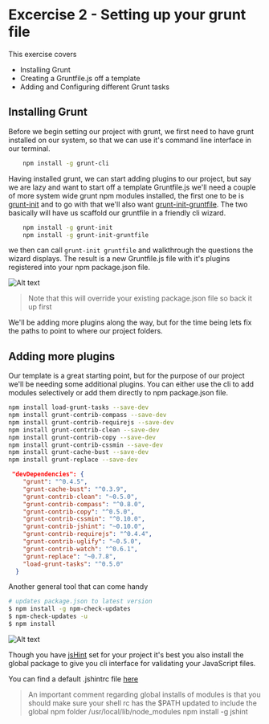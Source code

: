 Excercise 2 - Setting up your grunt file
=========

This exercise covers

  - Installing Grunt 
  - Creating a Gruntfile.js off a template
  - Adding and Configuring different Grunt tasks

Installing Grunt
----
Before we begin setting our project with grunt, we first need to have grunt installed on our system, so that we can use it's command line interface in our terminal. 
````sh
    npm install -g grunt-cli
````
Having installed grunt, we can start adding plugins to our project, but say we are lazy and want to start off a template Gruntfile.js we'll need a couple of more system wide grunt npm modules installed, the first one to be is [grunt-init] and to go with that we'll also want [grunt-init-gruntfile]. The two basically will have us scaffold our gruntfile in a friendly cli wizard.
````sh
    npm install -g grunt-init
    npm install -g grunt-init-gruntfile
````
we then can call ``grunt-init gruntfile`` and walkthrough the questions the wizard displays. The result is a new Gruntfile.js file with it's plugins registered into your npm package.json file.

![Alt text](https://raw.githubusercontent.com/hamecoded/myBlog/master/exercises/img/grunt-gen.png "Gruntfile through wizard")

> Note that this will override your existing package.json file so back it up first

We'll be adding more plugins along the way, but for the time being lets fix the paths to point to where our project folders.


Adding more plugins
----
Our template is a great starting point, but for the purpose of our project we'll be needing some additional plugins.
You can either use the cli to add modules selectively or add them directly to npm package.json file.

```sh
npm install load-grunt-tasks --save-dev 
npm install grunt-contrib-compass --save-dev
npm install grunt-contrib-requirejs --save-dev
npm install grunt-contrib-clean --save-dev
npm install grunt-contrib-copy --save-dev
npm install grunt-contrib-cssmin --save-dev
npm install grunt-cache-bust --save-dev
npm install grunt-replace --save-dev
```

```json
 "devDependencies": {
    "grunt": "^0.4.5",
    "grunt-cache-bust": "^0.3.9",
    "grunt-contrib-clean": "~0.5.0",
    "grunt-contrib-compass": "^0.8.0",
    "grunt-contrib-copy": "^0.5.0",
    "grunt-contrib-cssmin": "^0.10.0",
    "grunt-contrib-jshint": "~0.10.0",
    "grunt-contrib-requirejs": "^0.4.4",
    "grunt-contrib-uglify": "~0.5.0",
    "grunt-contrib-watch": "^0.6.1",
    "grunt-replace": "~0.7.8",
    "load-grunt-tasks": "^0.5.0"
  }
```

Another general tool that can come handy
````sh
# updates package.json to latest version
$ npm install -g npm-check-updates
$ npm-check-updates -u
$ npm install 
````
![Alt text](https://raw.githubusercontent.com/hamecoded/myBlog/master/exercises/img/npm-update.png "Updates package.json modules to latest versions")

Though you have [jsHint] set for your project it's best you also install the global package to give you cli interface for validating your JavaScript files.

You can find a default .jshintrc file [here]
> An important comment regarding global installs of modules
> is that you should make sure your shell rc has the $PATH updated to include the global npm folder /usr/local/lib/node_modules
> npm install -g jshint


[grunt-init]:http://gruntjs.com/project-scaffolding
[grunt-init-gruntfile]:https://github.com/gruntjs/grunt-init-gruntfile
[jsHint]:http://www.jshint.com/docs/
[here]:https://github.com/jshint/jshint/blob/master/examples/.jshintrc

